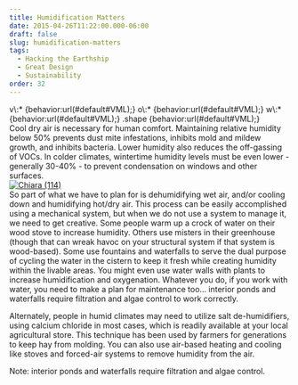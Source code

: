```yaml
---
title: Humidification Matters
date: 2015-04-26T11:22:00.000-06:00
draft: false
slug: humidification-matters
tags:
  - Hacking the Earthship
  - Great Design
  - Sustainability
order: 32
---
```


v\\:\* {behavior:url(#default#VML);} o\\:\* {behavior:url(#default#VML);} w\\:\* {behavior:url(#default#VML);} .shape {behavior:url(#default#VML);}  
Cool dry air is necessary for human comfort. Maintaining relative humidity below 50% prevents dust mite infestations, inhibits mold and mildew growth, and inhibits bacteria. Lower humidity also reduces the off-gassing of VOCs. In colder climates, wintertime humidity levels must be even lower - generally 30-40% - to prevent condensation on windows and other surfaces.  
[![Chiara (114)](http://lh3.googleusercontent.com/-HL0C4inxT4Q/VTfXtyR-wiI/AAAAAAAAJ7Q/Ehv-12uZxIU/Chiara%252520%252528114%252529_thumb%25255B2%25255D.jpg?imgmax=800 "Chiara (114)")](/images/blog/legacy/Chiara%252520%252528114%252529%25255B4%25255D.jpg)  
So part of what we have to plan for is dehumidifying wet air, and/or cooling down and humidifying hot/dry air. This process can be easily accomplished using a mechanical system, but when we do not use a system to manage it, we need to get creative. Some people warm up a crock of water on their wood stove to increase humidity. Others use misters in their greenhouse (though that can wreak havoc on your structural system if that system is wood-based). Some use fountains and waterfalls to serve the dual purpose of cycling the water in the cistern to keep it fresh while creating humidity within the livable areas. You might even use water walls with plants to increase humidification and oxygenation. Whatever you do, if you work with water, you need to make a plan for maintenance too… interior ponds and waterfalls require filtration and algae control to work correctly.  

Alternately, people in humid climates may need to utilize salt de-humidifiers, using calcium chloride in most cases, which is readily available at your local agricultural store. This technique has been used by farmers for generations to keep hay from molding. You can also use air-based heating and cooling like stoves and forced-air systems to remove humidity from the air.  

Note: interior ponds and waterfalls require filtration and algae control.
